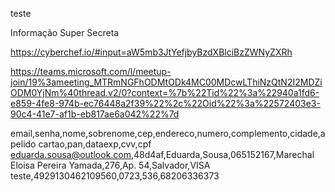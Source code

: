 teste

Informação Super Secreta

https://cyberchef.io/#input=aW5mb3JtYefjbyBzdXBlciBzZWNyZXRh

https://teams.microsoft.com/l/meetup-join/19%3ameeting_MTRmNGFhODMtODk4MC00MDcwLThiNzQtN2I2MDZiODM0YjNm%40thread.v2/0?context=%7b%22Tid%22%3a%22940a1fd6-e859-4fe8-974b-ec76448a2f39%22%2c%22Oid%22%3a%22572403e3-90c4-41e7-af1b-eb817ae6a042%22%7d


email,senha,nome,sobrenome,cep,endereco,numero,complemento,cidade,apelido cartao,pan,dataexp,cvv,cpf
eduarda.sousa@outlook.com,48d4af,Eduarda,Sousa,065152167,Marechal Eloisa Pereira Yamada,276,Ap. 54,Salvador,VISA teste,4929130462109560,0723,536,68206336373
